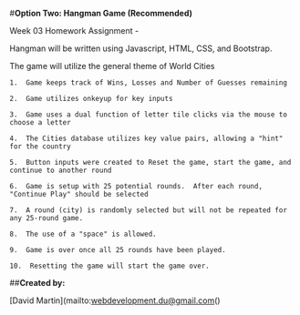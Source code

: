 #**Option Two: Hangman Game (Recommended)**

Week 03 Homework Assignment -

Hangman will be written using Javascript, HTML, CSS, and Bootstrap.

The game will utilize the general theme of World Cities

    1.  Game keeps track of Wins, Losses and Number of Guesses remaining

    2.  Game utilizes onkeyup for key inputs

    3.  Game uses a dual function of letter tile clicks via the mouse to choose a letter

    4.  The Cities database utilizes key value pairs, allowing a "hint" for the country

    5.  Button inputs were created to Reset the game, start the game, and continue to another round

    6.  Game is setup with 25 potential rounds.  After each round, "Continue Play" should be selected

    7.  A round (city) is randomly selected but will not be repeated for any 25-round game.

    8.  The use of a "space" is allowed.

    9.  Game is over once all 25 rounds have been played.

    10.  Resetting the game will start the game over.


##**Created by:**

[David Martin](mailto:webdevelopment.du@gmail.com()